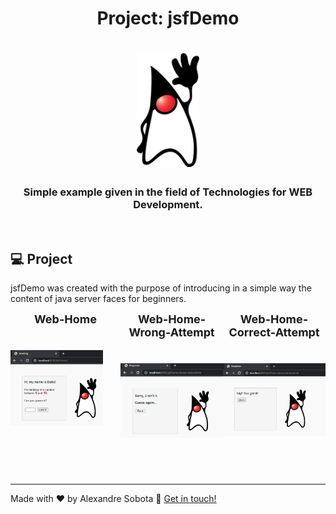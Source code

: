 <h1 align="center">
    Project: jsfDemo
    <h1 align="center">
    <img alt="imagem-duke" title="Imagem Duke" src="../../../.github/duke.png" width="100px" />
    </h1>
    <h3 align="center">Simple example given in the field of Technologies for WEB Development.</h3>
</h1>

<br>

## 💻 Project

jsfDemo was created with the purpose of introducing in a simple way the content of java server faces for beginners.

<div style="display: flex">
  <div align="center">
    <strong style="font-size: 18px">Web-Home</strong>
    <h1 align="center" style="margin-right: 28px">
      <img alt="web-version-home" title="Home-web-page" src="../../../.github/duke-home.png" width="380px" />
    </h1>
  </div>

  <div align="center">
    <strong style="font-size: 18px">Web-Home-Wrong-Attempt</strong>
    <h1 align="center">
      <img alt="web-version-home-wrong-attempt" title="Home-web-wrong" src="../../../.github/duke-wrong.png" width="380px" />
    </h1>
  </div>

  <div align="center">
    <strong style="font-size: 18px">Web-Home-Correct-Attempt</strong>
    <h1 align="center">
      <img alt="web-version-home-correct-attempt" title="Home-web-correct" src="../../../.github/duke-correct.png" width="380px" />
    </h1>
  </div>
</div>


<br>
<br>

---

Made with ♥ by Alexandre Sobota :wave: [Get in touch!](https://www.linkedin.com/in/alexandre-sobota)